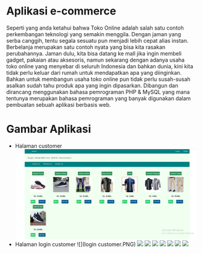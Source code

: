 # Aplikasi e-commerce
Seperti yang anda ketahui bahwa Toko Online adalah salah satu contoh perkembangan teknologi yang semakin menggila. Dengan jaman yang serba canggih, tentu segala sesuatu pun menjadi lebih cepat alias instan. Berbelanja merupakan satu contoh nyata yang bisa kita rasakan perubahannya. Jaman dulu, kita bisa datang ke mall jika ingin membeli gadget, pakaian atau aksesoris, namun sekarang dengan adanya usaha toko online yang menyebar di seluruh Indonesia dan bahkan dunia, kini kita tidak perlu keluar dari rumah untuk mendapatkan apa yang diinginkan. Bahkan untuk membangun usaha toko online pun tidak perlu susah-susah asalkan sudah tahu produk apa yang ingin dipasarkan.
Dibangun dan dirancang menggunakan bahasa pemrograman PHP & MySQL yang mana tentunya merupakan bahasa pemrograman yang banyak digunakan dalam pembuatan sebuah aplikasi berbasis web.

# Gambar Aplikasi
* Halaman customer
![](1.PNG)
* Halaman login customer
![](login customer.PNG)
![](IMG_20190714_185803.jpg)
![](IMG_20190714_185957.jpg)
![](IMG_20190715_161612.jpg)
![](IMG_20190714_190045.jpg)
![](IMG_20190718_164912.jpg)
![](IMG_20190716_004038.jpg)
![](IMG_20190715_161555.jpg)


